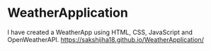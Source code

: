 # WeatherApplication
I have created a WeatherApp using HTML, CSS, JavaScript and OpenWeatherAPI.
https://sakshijha18.github.io/WeatherApplication/

